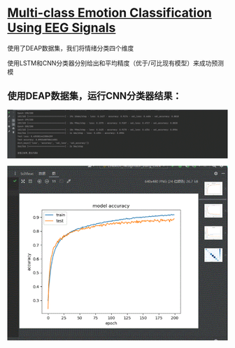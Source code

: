 # [Multi-class Emotion Classification Using EEG Signals](https://github.com/66xiu/EEG-identification/blob/7ccd305d649d006d79e6f0648c4cc67aa9a9f38c/2020.3.23/%E4%BB%A3%E7%A0%81%E5%A4%8D%E7%8E%B0/2021_Book_AdvancedComputing-496-513.pdf)
使用了DEAP数据集，我们将情绪分类四个维度   

使用LSTM和CNN分类器分别给出和平均精度（优于/可比现有模型）来成功预测模

## 使用DEAP数据集，运行CNN分类器结果：

![结果1](https://github.com/66xiu/EEG-identification/blob/77a93b11467916e62c5cc84af99a4da67814962e/2020.3.23/%E4%BB%A3%E7%A0%81%E5%A4%8D%E7%8E%B0/1.GIF)

![结果2](https://github.com/66xiu/EEG-identification/blob/77a93b11467916e62c5cc84af99a4da67814962e/2020.3.23/%E4%BB%A3%E7%A0%81%E5%A4%8D%E7%8E%B0/2.GIF)

